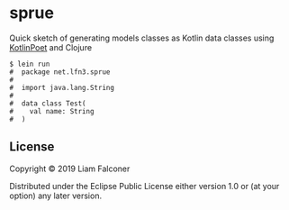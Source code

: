 # sprue

Quick sketch of generating models classes as Kotlin data classes using [KotlinPoet](https://github.com/square/kotlinpoet)
and Clojure

```shell script
$ lein run
#  package net.lfn3.sprue
#  
#  import java.lang.String
#  
#  data class Test(
#    val name: String
#  )
```

## License

Copyright © 2019 Liam Falconer

Distributed under the Eclipse Public License either version 1.0 or (at
your option) any later version.
